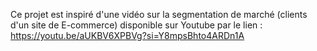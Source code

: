 Ce projet est inspiré d'une vidéo sur la segmentation de marché (clients d'un site de E-commerce) disponible sur Youtube par le lien : https://youtu.be/aUKBV6XPBVg?si=Y8mpsBhto4ARDn1A